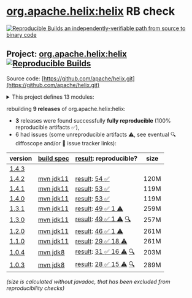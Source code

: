 [org.apache.helix:helix](https://central.sonatype.com/artifact/org.apache.helix/helix/versions) RB check
=======

[![Reproducible Builds](https://reproducible-builds.org/images/logos/rb.svg) an independently-verifiable path from source to binary code](https://reproducible-builds.org/)

## Project: [org.apache.helix:helix](https://central.sonatype.com/artifact/org.apache.helix/helix/versions) [![Reproducible Builds](https://img.shields.io/endpoint?url=https://raw.githubusercontent.com/jvm-repo-rebuild/reproducible-central/master/content/org/apache/helix/badge.json)](https://github.com/jvm-repo-rebuild/reproducible-central/blob/master/content/org/apache/helix/README.md)

Source code: [https://github.com/apache/helix.git](https://github.com/apache/helix.git)

<details><summary>This project defines 13 modules:</summary>

* [org.apache.helix:helix](https://central.sonatype.com/artifact/org.apache.helix/helix/overview)
* [org.apache.helix:helix-admin-webapp](https://central.sonatype.com/artifact/org.apache.helix/helix-admin-webapp/overview)
* [org.apache.helix:helix-agent](https://central.sonatype.com/artifact/org.apache.helix/helix-agent/overview)
* [org.apache.helix:helix-common](https://central.sonatype.com/artifact/org.apache.helix/helix-common/overview)
* [org.apache.helix:helix-core](https://central.sonatype.com/artifact/org.apache.helix/helix-core/overview)
* [org.apache.helix:helix-front](https://central.sonatype.com/artifact/org.apache.helix/helix-front/overview)
* [org.apache.helix:helix-lock](https://central.sonatype.com/artifact/org.apache.helix/helix-lock/overview)
* [org.apache.helix:helix-rest](https://central.sonatype.com/artifact/org.apache.helix/helix-rest/overview)
* [org.apache.helix:helix-view-aggregator](https://central.sonatype.com/artifact/org.apache.helix/helix-view-aggregator/overview)
* [org.apache.helix:meta-client](https://central.sonatype.com/artifact/org.apache.helix/meta-client/overview)
* [org.apache.helix:metadata-store-directory-common](https://central.sonatype.com/artifact/org.apache.helix/metadata-store-directory-common/overview)
* [org.apache.helix:metrics-common](https://central.sonatype.com/artifact/org.apache.helix/metrics-common/overview)
* [org.apache.helix:zookeeper-api](https://central.sonatype.com/artifact/org.apache.helix/zookeeper-api/overview)
</details>

rebuilding **9 releases** of org.apache.helix:helix:
- **3** releases were found successfully **fully reproducible** (100% reproducible artifacts :white_check_mark:),
- 6 had issues (some unreproducible artifacts :warning:, see eventual :mag: diffoscope and/or :memo: issue tracker links):

| version | [build spec](/BUILDSPEC.md) | [result](https://reproducible-builds.org/docs/jvm/): reproducible? | size |
| -- | --------- | ------ | -- |
| [1.4.3](https://central.sonatype.com/artifact/org.apache.helix/helix/1.4.3/pom) | | | |
| [1.4.2](https://central.sonatype.com/artifact/org.apache.helix/helix/1.4.2/pom) | [mvn jdk11](helix-1.4.2.buildspec) | [result](helix-1.4.2.buildinfo): [54 :white_check_mark: ](helix-1.4.2.buildcompare) | 120M |
| [1.4.1](https://central.sonatype.com/artifact/org.apache.helix/helix/1.4.1/pom) | [mvn jdk11](helix-1.4.1.buildspec) | [result](helix-1.4.1.buildinfo): [53 :white_check_mark: ](helix-1.4.1.buildcompare) | 119M |
| [1.4.0](https://central.sonatype.com/artifact/org.apache.helix/helix/1.4.0/pom) | [mvn jdk11](helix-1.4.0.buildspec) | [result](helix-1.4.0.buildinfo): [53 :white_check_mark: ](helix-1.4.0.buildcompare) | 119M |
| [1.3.1](https://central.sonatype.com/artifact/org.apache.helix/helix/1.3.1/pom) | [mvn jdk11](helix-1.3.1.buildspec) | [result](helix-1.3.1.buildinfo): [49 :white_check_mark:  1 :warning:](helix-1.3.1.buildcompare) | 259M |
| [1.3.0](https://central.sonatype.com/artifact/org.apache.helix/helix/1.3.0/pom) | [mvn jdk11](helix-1.3.0.buildspec) | [result](helix-1.3.0.buildinfo): [49 :white_check_mark:  1 :warning:](helix-1.3.0.buildcompare) [:mag:](helix-1.3.0.diffoscope) | 257M |
| [1.2.0](https://central.sonatype.com/artifact/org.apache.helix/helix/1.2.0/pom) | [mvn jdk11](helix-1.2.0.buildspec) | [result](helix-1.2.0.buildinfo): [46 :white_check_mark:  1 :warning:](helix-1.2.0.buildcompare) | 261M |
| [1.1.0](https://central.sonatype.com/artifact/org.apache.helix/helix/1.1.0/pom) | [mvn jdk11](helix-1.1.0.buildspec) | [result](helix-1.1.0.buildinfo): [29 :white_check_mark:  18 :warning:](helix-1.1.0.buildcompare) | 261M |
| [1.0.4](https://central.sonatype.com/artifact/org.apache.helix/helix/1.0.4/pom) | [mvn jdk8](helix-1.0.4.buildspec) | [result](helix-1.0.4.buildinfo): [31 :white_check_mark:  16 :warning:](helix-1.0.4.buildcompare) [:mag:](helix-1.0.4.diffoscope) | 203M |
| [1.0.3](https://central.sonatype.com/artifact/org.apache.helix/helix/1.0.3/pom) | [mvn jdk8](helix-1.0.3.buildspec) | [result](helix-1.0.3.buildinfo): [28 :white_check_mark:  15 :warning:](helix-1.0.3.buildcompare) [:mag:](helix-1.0.3.diffoscope) | 289M |

<i>(size is calculated without javadoc, that has been excluded from reproducibility checks)</i>
